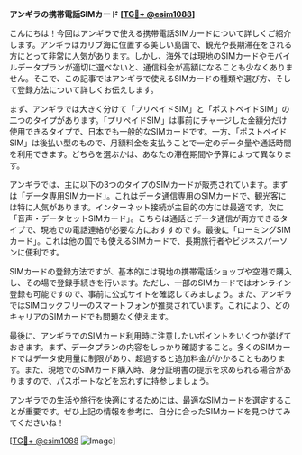 **アンギラの携帯電話SIMカード [[TG💪+ @esim1088](https://t.me/s/esim1088)]**

こんにちは！今回はアンギラで使える携帯電話SIMカードについて詳しくご紹介します。アンギラはカリブ海に位置する美しい島国で、観光や長期滞在をされる方にとって非常に人気があります。しかし、海外では現地のSIMカードやモバイルデータプランが適切に選べないと、通信料金が高額になることも少なくありません。そこで、この記事ではアンギラで使えるSIMカードの種類や選び方、そして登録方法について詳しくお伝えします。

まず、アンギラでは大きく分けて「プリペイドSIM」と「ポストペイドSIM」の二つのタイプがあります。「プリペイドSIM」は事前にチャージした金額分だけ使用できるタイプで、日本でも一般的なSIMカードです。一方、「ポストペイドSIM」は後払い型のもので、月額料金を支払うことで一定のデータ量や通話時間を利用できます。どちらを選ぶかは、あなたの滞在期間や予算によって異なります。

アンギラでは、主に以下の3つのタイプのSIMカードが販売されています。まずは「データ専用SIMカード」。これはデータ通信専用のSIMカードで、観光客には特に人気があります。インターネット接続が主目的の方には最適です。次に「音声・データセットSIMカード」。こちらは通話とデータ通信が両方できるタイプで、現地での電話連絡が必要な方におすすめです。最後に「ローミングSIMカード」。これは他の国でも使えるSIMカードで、長期旅行者やビジネスパーソンに便利です。

SIMカードの登録方法ですが、基本的には現地の携帯電話ショップや空港で購入し、その場で登録手続きを行います。ただし、一部のSIMカードではオンライン登録も可能ですので、事前に公式サイトを確認してみましょう。また、アンギラではSIMロックフリーのスマートフォンが推奨されています。これにより、どのキャリアのSIMカードでも問題なく使えます。

最後に、アンギラでのSIMカード利用時に注意したいポイントをいくつか挙げておきます。まず、データプランの内容をしっかり確認すること。多くのSIMカードではデータ使用量に制限があり、超過すると追加料金がかかることもあります。また、現地でのSIMカード購入時、身分証明書の提示を求められる場合がありますので、パスポートなどを忘れずに持参しましょう。

アンギラでの生活や旅行を快適にするためには、最適なSIMカードを選定することが重要です。ぜひ上記の情報を参考に、自分に合ったSIMカードを見つけてみてくださいね！

[[TG💪+ @esim1088](https://t.me/s/esim1088) ![Image](https://i.postimg.cc/Y0z9fWf4/image.png)]